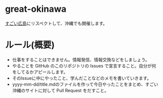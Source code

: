 # great-okinawa

[すごい広島](http://great-h.github.io/)にリスペクトして、沖縄でも開催します。

# ルール(概要)
- 仕事をすることはできません。情報発信、情報交換などをしましょう。
- やることを GitHub のこのリポジトリの Issues で宣言すること。自分が何をしてるかアピールします。
- そのIssueに中にやったこと、学んだことなどのメモを書いていきます。
- yyyy-mm-dd/title.mdのファイルを作って今日やったことをまとめ、すごい沖縄のサイトに対して Pull Request をだすこと。
